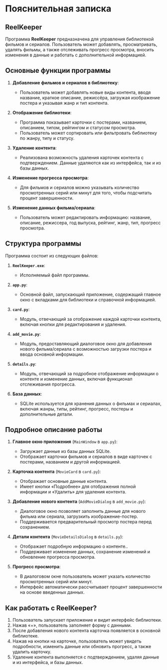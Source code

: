 # Пояснительная записка

## **ReelKeeper**

Программа **ReelKeeper** предназначена для управления библиотекой фильмов и сериалов. Пользователь может добавлять, просматривать, удалять фильмы, а также отслеживать прогресс просмотра, вносить изменения в данные и работать с дополнительной информацией.

## Основные функции программы

1. **Добавление фильмов и сериалов в библиотеку**: 
   - Пользователь может добавлять новые виды контента, вводя название, краткое описание, режиссёра, загружая изображение постера и указывая жанр и тип контента.
   
2. **Отображение библиотеки**:
   - Программа показывает карточки с постерами, названием, описанием, типом, рейтингом и статусом просмотра.
   - Пользователь может сортировать или фильтровать библиотеку по жанру, типу и статусу.

3. **Удаление контента**:
   - Реализована возможность удаления карточек контента с подтверждением. Данные удаляются как из интерфейса, так и из базы данных.

4. **Изменение прогресса просмотра**:
   - Для фильмов и сериалов можно указывать количество просмотренных серий или минут для того, чтобы подсчитать процент завершенности.

5. **Изменение данных фильма/сериала**:
   - Пользователь может редактировать информацию: название, описание, режиссера, год выпуска, рейтинг, жанр, тип, прогресс просмотра.

## Структура программы

Программа состоит из следующих файлов:

1. **`ReelKeeper.exe`**:
   - Исполняемый файл программы.

2. **`app.py`**:
   - Основной файл, запускающий приложение, содержащий главное окно с вкладками для библиотеки и справочной информацией.

3. **`card.py`**:
   - Модуль, отвечающий за отображение каждой карточки контента, включая кнопки для редактирования и удаления.

4. **`add_movie.py`**:
   - Модуль, предоставляющий диалоговое окно для добавления нового фильма/сериала с возможностью загрузки постера и ввода основной информации.

5. **`details.py`**:
   - Модуль, отвечающий за подробное отображение информации о контенте и изменение данных, включая функционал отслеживания прогресса.

6. **База данных**:
   - SQLite используется для хранения данных о фильмах и сериалах, включая жанры, типы, рейтинг, прогресс, постеры и дополнительные детали.

## Подробное описание работы

1. **Главное окно приложения** (`MainWindow` в `app.py`):
   - Загружает данные из базы данных SQLite.
   - Отображает карточки фильмов и сериалов в виде карточек с постерами, названием и другой информацией.

2. **Карточка контента** (`MovieCard` в `card.py`):
   - Отображает основные данные контента.
   - Имеет кнопки «Подробнее» для отображения полной информации и «Удалить» для удаления контента.

3. **Добавление нового контента** (`AddMovieDialog` в `add_movie.py`):
   - Диалоговое окно позволяет заполнить данные для нового фильма или сериала, загрузкить изображение-постер.
   - Поддерживается предварительный просмотр постера перед сохранением.

4. **Детали контента** (`MovieDetailsDialog` в `details.py`):
   - Отображает подробную информацию о контенте..
   - Поддерживает изменение данных, сохранение изменений и обновление прогресса просмотра.

5. **Прогресс просмотра**:
   - В диалоговом окне пользователь может указать количество просмотренных серий или минут.
   - Интерфейс автоматически рассчитывает процент завершенности на основе введенных данных.

## Как работать с ReelKeeper?

1. Пользователь запускает приложение и видит интерфейс библиотеки.
2. Нажав «+», пользователь заполняет форму с данными.
3. После добавления нового контента карточка появляется в основной библиотеке.
4. Нажав на кнопки на карточке, пользователь может увидеть подробности, изменить данные или обновить прогресс, а также удалить карточку.
5. Удаление контента выполняется с подтверждением, удаляя данные и из интерфейса, и базы данных.